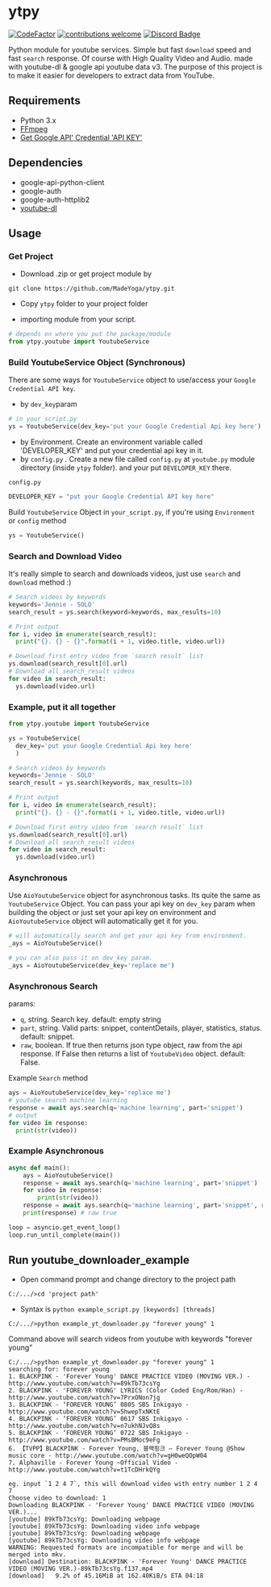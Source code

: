 # ytpy
[![CodeFactor](https://www.codefactor.io/repository/github/madeyoga/aio-ytpy/badge)](https://www.codefactor.io/repository/github/madeyoga/aio-ytpy)
[![contributions welcome](https://img.shields.io/badge/contributions-welcome-brightgreen.svg?style=flat)](https://github.com/MadeYoga/aio-ytpy/issues)
[![Discord Badge](https://discordapp.com/api/guilds/458296099049046018/embed.png)](https://discord.gg/Y8sB4ay)

Python module for youtube services. Simple but fast `download` speed and fast `search` response. 
Of course with High Quality Video and Audio. made with youtube-dl & google api youtube data v3. 
The purpose of this project is to make it easier for developers to extract data from YouTube.

## Requirements
- Python 3.x
- [FFmpeg](https://www.ffmpeg.org/download.html)
- [Get Google API' Credential 'API KEY'](https://developers.google.com/youtube/registering_an_application)

## Dependencies
- google-api-python-client
- google-auth
- google-auth-httplib2
- [youtube-dl](https://github.com/rg3/youtube-dl)

## Usage
### Get Project
- Download .zip or get project module by 
```
git clone https://github.com/MadeYoga/ytpy.git
```
- Copy `ytpy` folder to your project folder

- importing module from your script.
```py
# depends on where you put the package/module
from ytpy.youtube import YoutubeService
```
### Build YoutubeService Object (Synchronous)
There are some ways for `YoutubeService` object to use/access your `Google Credential API key`. 
- by `dev_key`param
```py
# in your_script.py
ys = YoutubeService(dev_key='put your Google Credential Api key here')
```
- by Environment. Create an environment variable called 'DEVELOPER_KEY' and put your credential api key in it.
- by `config.py` . Create a new file called `config.py` at `youtube.py` module directory (inside `ytpy` folder).
and your put `DEVELOPER_KEY` there.

`config.py`
```py
DEVELOPER_KEY = "put your Google Credential API key here"
```
Build `YoutubeService` Object in `your_script.py`, if you're using `Environment` or `config` method
```py
ys = YoutubeService()
```

### Search and Download Video
It's really simple to search and downloads videos, just use `search` and `download` method :)
```py
# Search videos by keywords
keywords='Jennie - SOLO'
search_result = ys.search(keyword=keywords, max_results=10)

# Print output
for i, video in enumerate(search_result):
  print("{}. {} - {}".format(i + 1, video.title, video.url))

# Download first entry video from `search result` list
ys.download(search_result[0].url)
# Download all search_result videos
for video in search_result:
  ys.download(video.url)
```

### Example, put it all together
```py
from ytpy.youtube import YoutubeService

ys = YoutubeService(
  dev_key='put your Google Credential Api key here'
  )

# Search videos by keywords
keywords='Jennie - SOLO'
search_result = ys.search(keywords, max_results=10)

# Print output
for i, video in enumerate(search_result):
  print("{}. {} - {}".format(i + 1, video.title, video.url))

# Download first entry video from `search result` list
ys.download(search_result[0].url)
# Download all search_result videos
for video in search_result:
  ys.download(video.url)
```

### Asynchronous 
Use `AioYoutubeService` object for asynchronous tasks. Its quite the same as `YoutubeService` Object. 
You can pass your api key on `dev_key` param when building the object or just set your api key on environment and `AioYoutubeService` object will automatically get it for you.
```py
# will automatically search and get your api key from environment.
_ays = AioYoutubeService()

# you can also pass it on dev_key param.
_ays = AioYoutubeService(dev_key='replace me')
```
### Asynchronous Search
params:
- `q`, string. Search key. default: empty string
- `part`, string. Valid parts: snippet, contentDetails, player, statistics, status. default: snippet.
- `raw`, boolean. If true then returns json type object, raw from the api response. If False then returns a list of `YoutubeVideo` object. default: False.

Example `Search` method
```py
ays = AioYoutubeService(dev_key='replace me')
# youtube search machine learning 
response = await ays.search(q='machine learning', part='snippet')
# output
for video in response:
  print(str(video))
```

### Example Asynchronous
```py
async def main():
    ays = AioYoutubeService()
    response = await ays.search(q='machine learning', part='snippet')
    for video in response:
        print(str(video))
    response = await ays.search(q='machine learning', part='snippet', raw=True)
    print(response) # raw true

loop = asyncio.get_event_loop()
loop.run_until_complete(main())
```

## Run youtube_downloader_example
- Open command prompt and change directory to the project path
```
C:/.../>cd 'project path'
```
- Syntax is `python example_script.py [keywords] [threads]`
```
C:/.../>python example_yt_downloader.py "forever young" 1
```
Command above will search videos from youtube with keywords "forever young"
```
C:/.../>python example_yt_downloader.py "forever young" 1
searching for: forever young
1. BLACKPINK - 'Forever Young' DANCE PRACTICE VIDEO (MOVING VER.) - http://www.youtube.com/watch?v=89kTb73csYg
2. BLACKPINK - 'FOREVER YOUNG' LYRICS (Color Coded Eng/Rom/Han) - http://www.youtube.com/watch?v=7PrxONon7jg
3. BLACKPINK - ‘FOREVER YOUNG’ 0805 SBS Inkigayo - http://www.youtube.com/watch?v=5hwepTxNKtE
4. BLACKPINK - ‘FOREVER YOUNG’ 0617 SBS Inkigayo - http://www.youtube.com/watch?v=n7ukhNJvQ8s
5. BLACKPINK - ‘FOREVER YOUNG’ 0722 SBS Inkigayo - http://www.youtube.com/watch?v=PMsBMoc9eFg
6. 【TVPP】BLACKPINK - Forever Young, 블랙핑크 – Forever Young @Show music core - http://www.youtube.com/watch?v=gH0weQOpW04
7. Alphaville - Forever Young ~Official Video - http://www.youtube.com/watch?v=t1TcDHrkQYg

eg. input `1 2 4 7`, this will download video with entry number 1 2 4 7
Choose video to download: 1
Downloading BLACKPINK - 'Forever Young' DANCE PRACTICE VIDEO (MOVING VER.)...
[youtube] 89kTb73csYg: Downloading webpage
[youtube] 89kTb73csYg: Downloading video info webpage
[youtube] 89kTb73csYg: Downloading webpage
[youtube] 89kTb73csYg: Downloading video info webpage
WARNING: Requested formats are incompatible for merge and will be merged into mkv.
[download] Destination: BLACKPINK - 'Forever Young' DANCE PRACTICE VIDEO (MOVING VER.)-89kTb73csYg.f137.mp4
[download]   9.2% of 45.16MiB at 162.40KiB/s ETA 04:18
```
